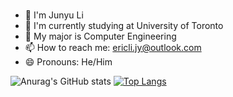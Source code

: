 ### 
- 👨 I'm Junyu Li
- 📖 I'm currently studying at University of Toronto
- 🌱 My major is Computer Engineering
- 📫 How to reach me: ericli.jy@outlook.com
- 😄 Pronouns: He/Him


![Anurag's GitHub stats](https://jy-github-readme.vercel.app/api?username=ericjyli&theme=tokyonight&show_icons=true&count_private=true&include_orgs=true&orgs=inavix)
[![Top Langs](https://jy-github-readme.vercel.app/api/top-langs/?username=ericjyli&theme=tokyonight&count_private=true&include_orgs=true&orgs=inavix)](https://github.com/ericjyli/github-readme-stats)


<!--
**ericjyli/ericjyli** is a ✨ _special_ ✨ repository because its `README.md` (this file) appears on your GitHub profile.

Here are some ideas to get you started:

- 🔭 I’m currently working on ...
- 🌱 I’m currently learning ...
- 👯 I’m looking to collaborate on ...
- 🤔 I’m looking for help with ...
- 💬 Ask me about ...
- 📫 How to reach me: ...
- 😄 Pronouns: ...
- ⚡ Fun fact: ...
-->

